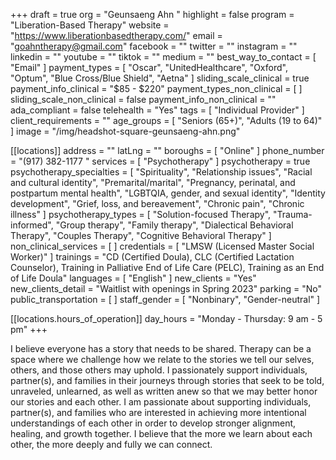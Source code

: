 +++
draft = true
org = "Geunsaeng Ahn "
highlight = false
program = "Liberation-Based Therapy"
website = "https://www.liberationbasedtherapy.com/"
email = "goahntherapy@gmail.com"
facebook = ""
twitter = ""
instagram = ""
linkedin = ""
youtube = ""
tiktok = ""
medium = ""
best_way_to_contact = [ "Email" ]
payment_types = [
  "Oscar",
  "UnitedHealthcare",
  "Oxford",
  "Optum",
  "Blue Cross/Blue Shield",
  "Aetna"
]
sliding_scale_clinical = true
payment_info_clinical = "$85 - $220"
payment_types_non_clinical = [ ]
sliding_scale_non_clinical = false
payment_info_non_clinical = ""
ada_compliant = false
telehealth = "Yes"
tags = [ "Individual Provider" ]
client_requirements = ""
age_groups = [ "Seniors (65+)", "Adults (19 to 64)" ]
image = "/img/headshot-square-geunsaeng-ahn.png"

[[locations]]
address = ""
latLng = ""
boroughs = [ "Online" ]
phone_number = "(917) 382-1177‬ "
services = [ "Psychotherapy" ]
psychotherapy = true
psychotherapy_specialties = [
  "Spirituality",
  "Relationship issues",
  "Racial and cultural identity",
  "Premarital/marital",
  "Pregnancy, perinatal, and postpartum mental health",
  "LGBTQIA, gender, and sexual identity",
  "Identity development",
  "Grief, loss, and bereavement",
  "Chronic pain",
  "Chronic illness"
]
psychotherapy_types = [
  "Solution-focused Therapy",
  "Trauma-informed",
  "Group therapy",
  "Family therapy",
  "Dialectical Behavioral Therapy",
  "Couples Therapy",
  "Cognitive Behavioral Therapy"
]
non_clinical_services = [ ]
credentials = [ "LMSW (Licensed Master Social Worker)" ]
trainings = "CD (Certified Doula), CLC (Certified Lactation Counselor), Training in Palliative End of Life Care (PELC), Training as an End of Life Doula"
languages = [ "English" ]
new_clients = "Yes"
new_clients_detail = "Waitlist with openings in Spring 2023"
parking = "No"
public_transportation = [ ]
staff_gender = [ "Nonbinary", "Gender-neutral" ]

  [[locations.hours_of_operation]]
  day_hours = "Monday - Thursday: 9 am - 5 pm"
+++

I believe everyone has a story that needs to be shared. Therapy can be a space where we challenge how we relate to the stories we tell our selves, others, and those others may uphold. I passionately support individuals, partner(s), and families in their journeys through stories that seek to be told, unraveled, unlearned, as well as written anew so that we may better honor our stories and each other. I am passionate about supporting individuals, partner(s), and families who are interested in achieving more intentional understandings of each other in order to develop stronger alignment, healing, and growth together. I believe that the more we learn about each other, the more deeply and fully we can connect.
